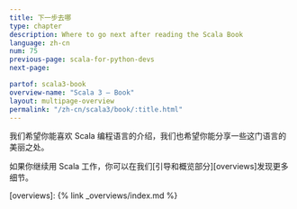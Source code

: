 ```yaml
---
title: 下一步去哪
type: chapter
description: Where to go next after reading the Scala Book
language: zh-cn
num: 75
previous-page: scala-for-python-devs
next-page:

partof: scala3-book
overview-name: "Scala 3 — Book"
layout: multipage-overview
permalink: "/zh-cn/scala3/book/:title.html"
---
```


我们希望你能喜欢 Scala 编程语言的介绍，我们也希望你能分享一些这门语言的美丽之处。

如果你继续用 Scala 工作，你可以在我们[引导和概览部分][overviews]发现更多细节。

[overviews]: {% link _overviews/index.md %}
